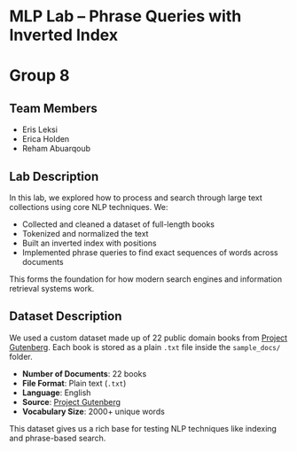 # MLP Lab – Phrase Queries with Inverted Index

# Group 8

## Team Members
- Eris Leksi  
- Erica Holden  
- Reham Abuarqoub  

## Lab Description
In this lab, we explored how to process and search through large text collections using core NLP techniques. We:
- Collected and cleaned a dataset of full-length books
- Tokenized and normalized the text
- Built an inverted index with positions
- Implemented phrase queries to find exact sequences of words across documents

This forms the foundation for how modern search engines and information retrieval systems work.

## Dataset Description
We used a custom dataset made up of 22 public domain books from [Project Gutenberg](https://www.gutenberg.org). Each book is stored as a plain `.txt` file inside the `sample_docs/` folder.

- **Number of Documents**: 22 books  
- **File Format**: Plain text (`.txt`)  
- **Language**: English  
- **Source**: [Project Gutenberg](https://www.gutenberg.org)  
- **Vocabulary Size**: 2000+ unique words  

This dataset gives us a rich base for testing NLP techniques like indexing and phrase-based search.



